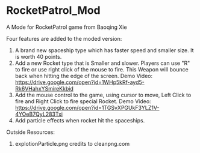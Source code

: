 # RocketPatrol_Mod
A Mode for RocketPatrol game from Baoqing Xie


Four features are added to the moded version:

1. A brand new spaceship type which has faster speed and smaller size. It is worth 40 points.
2. Add a new Rocket type that is Smaller and slower. Players can use "R" to fire or use right click of the mouse to fire. This Weapon will bounce back when hitting the edge of the screen.
Demo Video: https://drive.google.com/open?id=1WHp5kRf-ayd5-Rk6VHahxYSmireKkbid
3. Add the mouse control to the game, using cursor to move, Left Click to fire and Right Click to fire special Rocket. 
Demo Video: https://drive.google.com/open?id=1TGSvXPGUkF3YLZ1V-4YOeB7QyL283Txi
4. Add particle effects when rocket hit the spaceships.

Outside Resources:

1. explotionParticle.png credits to cleanpng.com